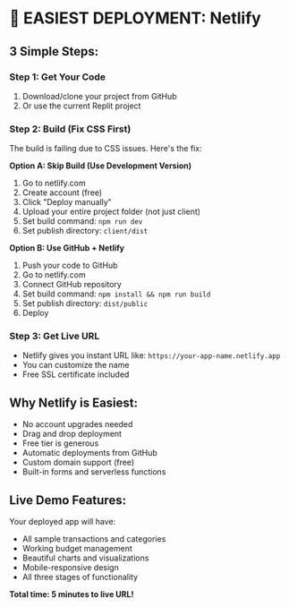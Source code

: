 # 🚀 EASIEST DEPLOYMENT: Netlify

## 3 Simple Steps:

### Step 1: Get Your Code
1. Download/clone your project from GitHub
2. Or use the current Replit project

### Step 2: Build (Fix CSS First)
The build is failing due to CSS issues. Here's the fix:

**Option A: Skip Build (Use Development Version)**
1. Go to netlify.com
2. Create account (free)
3. Click "Deploy manually"
4. Upload your entire project folder (not just client)
5. Set build command: `npm run dev`
6. Set publish directory: `client/dist`

**Option B: Use GitHub + Netlify**
1. Push your code to GitHub
2. Go to netlify.com
3. Connect GitHub repository
4. Set build command: `npm install && npm run build`
5. Set publish directory: `dist/public`
6. Deploy

### Step 3: Get Live URL
- Netlify gives you instant URL like: `https://your-app-name.netlify.app`
- You can customize the name
- Free SSL certificate included

## Why Netlify is Easiest:
- No account upgrades needed
- Drag and drop deployment
- Free tier is generous
- Automatic deployments from GitHub
- Custom domain support (free)
- Built-in forms and serverless functions

## Live Demo Features:
Your deployed app will have:
- All sample transactions and categories
- Working budget management
- Beautiful charts and visualizations
- Mobile-responsive design
- All three stages of functionality

**Total time: 5 minutes to live URL!**